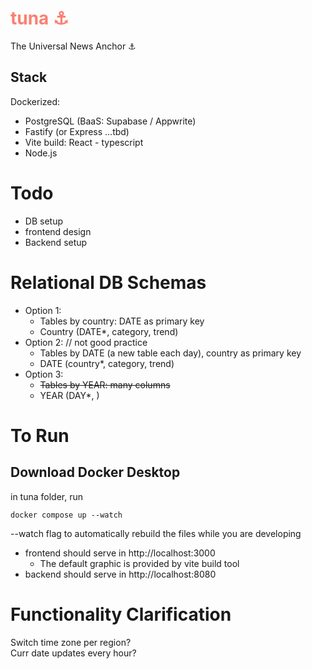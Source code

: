 # <span style="color:salmon">tuna ⚓</span>

The Universal News Anchor ⚓

## Stack
Dockerized:<br>
- PostgreSQL (BaaS: Supabase / Appwrite)
- Fastify (or Express ...tbd)
- Vite build: React - typescript
- Node.js


# Todo
- DB setup
- frontend design
- Backend setup


# Relational DB Schemas
- Option 1:
  - Tables by country: DATE as primary key
  - Country (DATE*, category, trend)
- Option 2: // not good practice
  - Tables by DATE (a new table each day), country as primary key
  - DATE (country*, category, trend)
- Option 3:
  - ~~Tables by YEAR: many columns~~
  - YEAR (DAY*, <lots of columns>)


# To Run
## Download Docker Desktop
in tuna folder, run
```
docker compose up --watch
```
--watch flag to automatically rebuild the files while you are developing <br>

- frontend should serve in http://localhost:3000
  - The default graphic is provided by vite build tool
- backend should serve in http://localhost:8080


# Functionality Clarification
Switch time zone per region? <br>
Curr date updates every hour? <br>